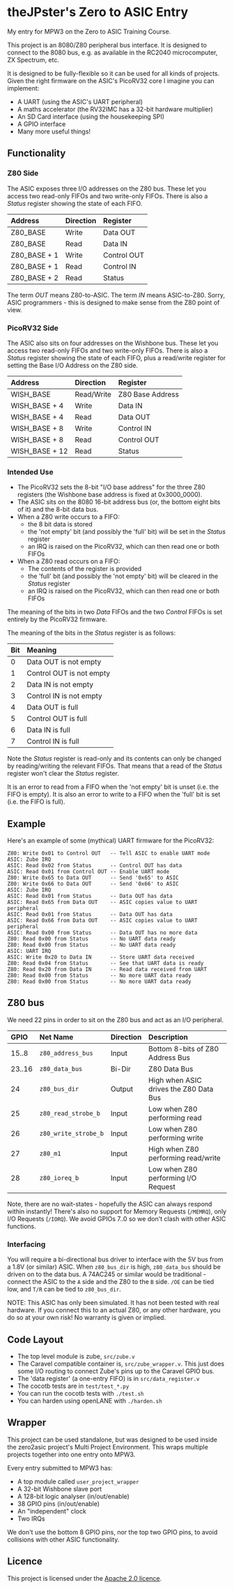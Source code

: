 # theJPster's Zero to ASIC Entry

My entry for MPW3 on the Zero to ASIC Training Course.

This project is an 8080/Z80 peripheral bus interface. It is designed to 
connect to the 8080 bus, e.g. as available in the RC2040 microcomputer, 
ZX Spectrum, etc.

It is designed to be fully-flexible so it can be used for all kinds of 
projects. Given the right firmware on the ASIC's PicoRV32 core I imagine you
can implement:

* A UART (using the ASIC's UART peripheral)
* A maths accelerator (the RV32IMC has a 32-bit hardware multiplier)
* An SD Card interface (using the housekeeping SPI)
* A GPIO interface
* Many more useful things!

## Functionality

### Z80 Side

The ASIC exposes three I/O addresses on the Z80 bus. These let you access two
read-only FIFOs and two write-only FIFOs. There is also a *Status*
register showing the state of each FIFO.

| Address      | Direction | Register    |
|:-------------|:----------|:------------|
| Z80_BASE     | Write     | Data OUT    |
| Z80_BASE     | Read      | Data IN     |
| Z80_BASE + 1 | Write     | Control OUT |
| Z80_BASE + 1 | Read      | Control IN  |
| Z80_BASE + 2 | Read      | Status      |

The term *OUT* means Z80-to-ASIC. The term *IN* means ASIC-to-Z80. Sorry, ASIC
programmers - this is designed to make sense from the Z80 point of view.

### PicoRV32 Side

The ASIC also sits on four addresses on the Wishbone bus. These let you access
two read-only FIFOs and two write-only FIFOs. There is also a *Status*
register showing the state of each FIFO, plus a read/write register for
setting the Base I/O Address on the Z80 side.

| Address        | Direction  | Register         |
|:---------------|:-----------|:-----------------|
| WISH_BASE      | Read/Write | Z80 Base Address |
| WISH_BASE + 4  | Write      | Data IN          |
| WISH_BASE + 4  | Read       | Data OUT         |
| WISH_BASE + 8  | Write      | Control IN       |
| WISH_BASE + 8  | Read       | Control OUT      |
| WISH_BASE + 12 | Read       | Status           |

### Intended Use

* The PicoRV32 sets the 8-bit "I/O base address" for the three Z80 registers (the Wishbone base address is fixed at 0x3000_0000).
* The ASIC sits on the 8080 16-bit address bus (or, the bottom eight bits of it) and the 8-bit data bus.
* When a Z80 write occurs to a FIFO:
    * the 8 bit data is stored
    * the 'not empty' bit (and possibly the 'full' bit) will be set in the *Status* register
    * an IRQ is raised on the PicoRV32, which can then read one or both FIFOs
* When a Z80 read occurs on a FIFO:
    * The contents of the register is provided
    * the 'full' bit (and possibly the 'not empty' bit) will be cleared in the *Status* register
    * an IRQ is raised on the PicoRV32, which can then read one or both FIFOs

The meaning of the bits in two *Data* FIFOs and the two *Control* FIFOs is set entirely by the PicoRV32 firmware.

The meaning of the bits in the *Status* register is as follows:

| Bit | Meaning                  |
|:----|:-------------------------|
| 0   | Data OUT is not empty    |
| 1   | Control OUT is not empty |
| 2   | Data IN is not empty     |
| 3   | Control IN is not empty  |
| 4   | Data OUT is full         |
| 5   | Control OUT is full      |
| 6   | Data IN is full          |
| 7   | Control IN is full       |

Note the *Status* register is read-only and its contents can only be changed
by reading/writing the relevant FIFOs. That means that a read of
the *Status* register won't clear the *Status* register.

It is an error to read from a FIFO when the 'not empty' bit is unset (i.e. the
FIFO is empty). It is also an error to write to a FIFO when the 'full' bit is
set (i.e. the FIFO is full).

## Example

Here's an example of some (mythical) UART firmware for the PicoRV32:

```
Z80: Write 0x01 to Control OUT   -- Tell ASIC to enable UART mode
ASIC: Zube IRQ
ASIC: Read 0x02 from Status      -- Control OUT has data
ASIC: Read 0x01 from Control OUT -- Enable UART mode
Z80: Write 0x65 to Data OUT      -- Send '0x65' to ASIC
Z80: Write 0x66 to Data OUT      -- Send '0x66' to ASIC
ASIC: Zube IRQ
ASIC: Read 0x01 from Status      -- Data OUT has data
ASIC: Read 0x65 from Data OUT    -- ASIC copies value to UART peripheral
ASIC: Read 0x01 from Status      -- Data OUT has data
ASIC: Read 0x66 from Data OUT    -- ASIC copies value to UART peripheral
ASIC: Read 0x00 from Status      -- Data OUT has no more data
Z80: Read 0x00 from Status       -- No UART data ready
Z80: Read 0x00 from Status       -- No UART data ready
ASIC: UART IRQ
ASIC: Write 0x20 to Data IN      -- Store UART data received
Z80: Read 0x04 from Status       -- See that UART data is ready
Z80: Read 0x20 from Data IN      -- Read data received from UART
Z80: Read 0x00 from Status       -- No more UART data ready
Z80: Read 0x00 from Status       -- No more UART data ready
```

## Z80 bus

We need 22 pins in order to sit on the Z80 bus and act as an I/O peripheral.

| GPIO   | Net Name             | Direction | Description                            |
|:-------|:---------------------|:----------|:---------------------------------------|
| 15..8  | `z80_address_bus`    | Input     | Bottom 8-bits of Z80 Address Bus       |
| 23..16 | `z80_data_bus`       | Bi-Dir    | Z80 Data Bus                           |
| 24     | `z80_bus_dir`        | Output    | High when ASIC drives the Z80 Data Bus |
| 25     | `z80_read_strobe_b`  | Input     | Low when Z80 performing read           |
| 26     | `z80_write_strobe_b` | Input     | Low when Z80 performing write          |
| 27     | `z80_m1`             | Input     | High when Z80 performing read/write    |
| 28     | `z80_ioreq_b`        | Input     | Low when Z80 performing I/O Request    |

Note, there are no wait-states - hopefully the ASIC can always respond within
instantly! There's also no support for Memory Requests (`/MEMRQ`), only I/O
Requests (`/IORQ`). We avoid GPIOs 7..0 so we don't clash with other ASIC
functions.

### Interfacing

You will require a bi-directional bus driver to interface with the 5V bus from
a 1.8V (or similar) ASIC. When `z80_bus_dir` is high, `z80_data_bus` should
be driven on to the data bus. A 74AC245 or similar would be traditional -
connect the ASIC to the `A` side and the Z80 to the `B` side. `/OE` can be
tied low, and `T/R` can be tied to `z80_bus_dir`.

NOTE: This ASIC has only been simulated. It has not been tested with real
hardware. If you connect this to an actual Z80, or any other hardware, you do
so at your own risk! No warranty is given or implied.

## Code Layout

* The top level module is zube, `src/zube.v`
* The Caravel compatible container is, `src/zube_wrapper.v`. This just does
  some I/O routing to connect Zube's pins up to the Caravel GPIO bus.
* The 'data register' (a one-entry FIFO) is in `src/data_register.v`
* The cocotb tests are in `test/test_*.py`
* You can run the cocotb tests with `./test.sh`
* You can harden using openLANE with `./harden.sh`

## Wrapper

This project can be used standalone, but was designed to be
used inside the zero2asic project's Multi Project Environment.
This wraps multiple projects together into one entry onto MPW3.

Every entry submitted to MPW3 has:

* A top module called `user_project_wrapper`
* A 32-bit Wishbone slave port
* A 128-bit logic analyser (in/out/enable)
* 38 GPIO pins (in/out/enable)
* An "independent" clock
* Two IRQs

We don't use the bottom 8 GPIO pins, nor the top two GPIO pins, to avoid
collisions with other ASIC functionality.

## Licence

This project is licensed under the [Apache 2.0 licence](./LICENSE).
